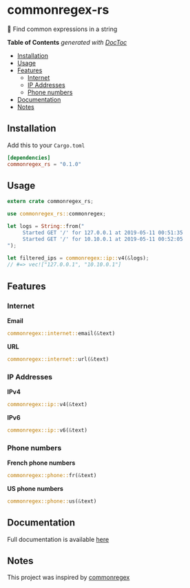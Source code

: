 # commonregex-rs

🔎 Find common expressions in a string

<!-- START doctoc generated TOC please keep comment here to allow auto update -->
<!-- DON'T EDIT THIS SECTION, INSTEAD RE-RUN doctoc TO UPDATE -->
**Table of Contents**  *generated with [DocToc](https://github.com/thlorenz/doctoc)*

- [Installation](#installation)
- [Usage](#usage)
- [Features](#features)
  - [Internet](#internet)
  - [IP Addresses](#ip-addresses)
  - [Phone numbers](#phone-numbers)
- [Documentation](#documentation)
- [Notes](#notes)

<!-- END doctoc generated TOC please keep comment here to allow auto update -->

## Installation

Add this to your `Cargo.toml`

```toml
[dependencies]
commonregex_rs = "0.1.0"
```

## Usage

```rust
extern crate commonregex_rs;

use commonregex_rs::commonregex;

let logs = String::from("
     Started GET '/' for 127.0.0.1 at 2019-05-11 00:51:35
     Started GET '/' for 10.10.0.1 at 2019-05-11 00:52:05
");
 
let filtered_ips = commonregex::ip::v4(&logs);
// #=> vec!["127.0.0.1", "10.10.0.1"]
```

## Features

### Internet

**Email**

```rust
commonregex::internet::email(&text)
```

**URL**

```rust
commonregex::internet::url(&text)
```

### IP Addresses

**IPv4**

```rust
commonregex::ip::v4(&text)
```

**IPv6**

```rust
commonregex::ip::v6(&text)
```

### Phone numbers

**French phone numbers**

```rust
commonregex::phone::fr(&text)
```

**US phone numbers**

```rust
commonregex::phone::us(&text)
```

## Documentation

Full documentation is available [here](https://docs.rs/commonregex_rs/0.1.0/commonregex_rs/)

## Notes

This project was inspired by [commonregex](https://github.com/mingrammer/commonregex)